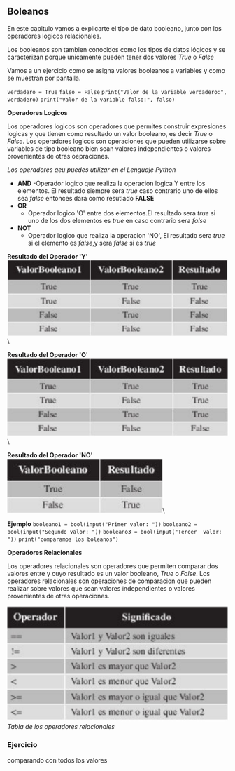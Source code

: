 ## Boleanos

En este capitulo vamos a explicarte el tipo de dato booleano, junto con los operadores logicos relacionales.

Los booleanos son tambien conocidos como los tipos de datos lógicos y se caracterizan porque unicamente pueden tener dos valores *True* o *False*

Vamos a un ejercicio como se asigna valores booleanos a variables y como se muestran por pantalla.

`verdadero = True`
`falso = False`
`print("Valor de la variable verdadero:", verdadero)`
`print("Valor de la variable falso:", falso)`

**Operadores Logicos**

Los operadores logicos son operadores que permites construir expresiones logicas y que tienen como resultado un valor booleano, es decir *True* o *False*. Los operadores logicos son operaciones que pueden utilizarse sobre variables de tipo booleano bien sean valores independientes o valores provenientes de otras oepraciones.

*Los operadores qeu puedes utilizar en el Lenguaje Python*

- **AND**
  -Operador logico que realiza la operacion logica Y entre los elementos. El resultado siempre sera *true* caso contrario uno de ellos sea *false* entonces dara como resutlado **FALSE**
- **OR**
  - Operador logico 'O' entre dos elementos.El resultado sera *true* si uno de los dos elementos es *true* en caso contrario sera *false*
- **NOT**
  - Operador logico que realiza la operacion 'NO', El resultado sera *true* si el elemento es *false*,y sera *false* si es *true*

**Resultado del Operador 'Y'**
![Operador Y](assets/img/3.png "operador y")\


**Resultado del Operador 'O'**
![Operador Y](assets/img/4.png "operador y")\


**Resultado del Operador 'NO'**
![Operador Y](assets/img/5.png "operador y")\

**Ejemplo**
`booleano1 = bool(input("Primer valor: "))`
`booleano2 = bool(input("Segundo valor: "))`
`booleano3 = bool(input("Tercer  valor: "))`
`print("comparamos los boleanos")`

**Operadores Relacionales**

Los operadores relacionales son operadores que permiten comparar dos valores entre y cuyo resultado es un valor booleano, *True* o *False*. Los operadores relacionales son operaciones de comparacion que pueden realizar sobre valores que sean valores independientes o valores provenientes de otras operaciones.


![Operador Y](assets/img/6.png "operador y")\
*Tabla de los operadores relacionales*

### Ejercicio
comparando con todos los valores 